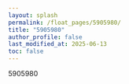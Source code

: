 ```yaml
---
layout: splash
permalink: /float_pages/5905980/
title: "5905980"
author_profile: false
last_modified_at: 2025-06-13
toc: false
---
```

 
5905980
